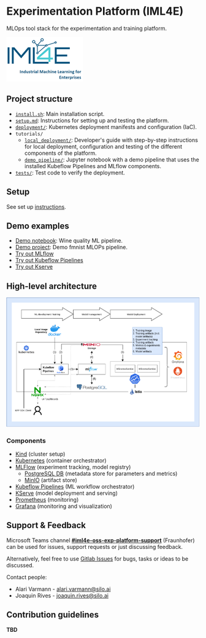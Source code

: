 # Experimentation Platform (IML4E)

MLOps tool stack for the experimentation and training platform.

![](docs/img/iml4e_full.png)

## Project structure

- [`install.sh`](install.sh): Main installation script.
- [`setup.md`](installation.md): Instructions for setting up and testing the platform.
- [`deployment/`](deployment): Kubernetes deployment manifests and configuration (IaC).
- `tutorials/`
  - [`local_deployment/`](tutorials/local_deployment): Developer's guide with step-by-step instructions for local deployment, configuration and testing of
  the different components of the platform.
  - [`demo_pipeline/`](tutorials/demo_pipeline): Jupyter notebook with a demo pipeline that uses the installed Kubeflow Pipelines and MLflow components.
- [`tests/`](): Test code to verify the deployment.

## Setup

See set up [instructions](setup.md).

## Demo examples

- [Demo notebook](tutorials/demo_pipeline): Wine quality ML pipeline.
- [Demo project](https://gitlab.fokus.fraunhofer.de/iml4e/demo-fmnist-mlops-pipeline): Demo fmnist MLOPs pipeline.
- [Try out MLflow](tutorials/resources/try-mlflow)
- [Try out Kubeflow Pipelines](tutorials/resources/try-kubeflow-pipelines)
- [Try out Kserve](tutorials/resources/try-kserve)

## High-level architecture

![MVP Architecture Diagram](docs/img/iml4e-exp-platform-diagram.png)

### Components

- [Kind](https://kind.sigs.k8s.io/) (cluster setup)
- [Kubernetes](https://kubernetes.io/) (container orchestrator)
- [MLFlow](https://mlflow.org/) (experiment tracking, model registry)
  - [PostgreSQL DB](https://www.postgresql.org/) (metadata store for parameters and metrics)
  - [MinIO](https://min.io/) (artifact store)
- [Kubeflow Pipelines](https://v1-5-branch.kubeflow.org/docs/components/pipelines/introduction/) (ML workflow orchestrator)
- [KServe](https://kserve.github.io/website/0.9/) (model deployment and serving)
- [Prometheus](https://prometheus.io/) (monitoring)
- [Grafana](https://grafana.com/) (monitoring and visualization)

## Support & Feedback

Microsoft Teams channel [**#iml4e-oss-exp-platform-support**](https://teams.microsoft.com/l/channel/19%3a772dce7e4c3c43878d8a4480e8472e36%40thread.tacv2/iml4e-oss-exp-platform-support?groupId=013e128c-1864-4c5a-b81c-8dcd18638ed3&tenantId=f930300c-c97d-4019-be03-add650a171c4) (Fraunhofer)
can be used for issues, support requests or just discussing feedback.

Alternatively, feel free to use [Gitlab Issues](https://gitlab.fokus.fraunhofer.de/iml4e/iml4e_oss_exp_platform/-/issues) for bugs, tasks or ideas to be discussed.

Contact people:

- Alari Varmann - alari.varmann@silo.ai
- Joaquin Rives - joaquin.rives@silo.ai

## Contribution guidelines

**TBD**